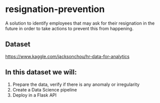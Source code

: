 # resignation-prevention
A solution to identify employees that may ask for their resignation in the future in order to take actions to prevent this from happening.

## Dataset
https://www.kaggle.com/jacksonchou/hr-data-for-analytics

## In this dataset we will:
1. Prepare the data, verify if there is any anomaly or irregularity
2. Create a Data Science pipeline
3. Deploy in a Flask API
